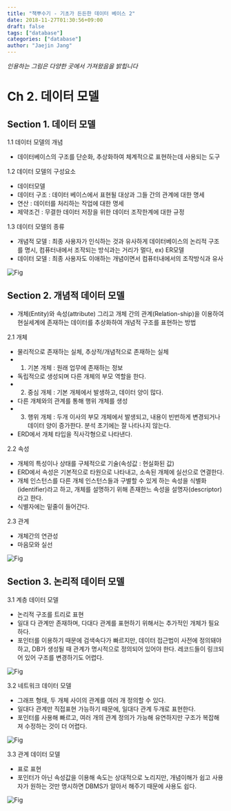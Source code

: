 ```yaml
---
title: "책뿌수기 - 기초가 든든한 데이터 베이스 2"
date: 2018-11-27T01:30:56+09:00
draft: false
tags: ["database"]
categories: ["database"]
author: "Jaejin Jang"
---
```


*인용하는 그림은 다양한 곳에서 가져왔음을 밝힙니다*

# Ch 2. 데이터 모델

## Section 1. 데이터 모델

1.1 데이터 모델의 개념

* 데이터베이스의 구조를 단순화, 추상화하여 체계적으로 표현하는데 사용되는 도구

1.2 데이터 모델의 구성요소

* 데이터모델
 * 데이터 구조 : 데이터 베이스에서 표현될 대상과 그들 간의 관계에 대한 명세
 * 연산 : 데이터를 처리하는 작업에 대한 명세
 * 제약조건 : 무결한 데이터 저장을 위한 데이터 조작한계에 대한 규정

1.3 데이터 모델의 종류

* 개념적 모델 : 최종 사용자가 인식하는 것과 유사하게 데이터베이스의 논리적 구조를 명시, 컴퓨터내에서 조작되는 방식과는 거리가 멀다, ex) ER모델
* 데이터 모델 : 최종 사용자도 이애하는 개념이면서 컴퓨터내에서의 조작방식과 유사

![Fig](/db10_1.jpg "db10_1.jpg")

## Section 2. 개념적 데이터 모델

* 개체(Entity)와 속성(attribute) 그리고 개체 간의 관계(Relation-ship)을 이용하여 현실세계에 존재하는 데이터를 추상화하여 개념적 구조를 표현하는 방법

2.1 개체

* 물리적으로 존재하는 실체, 추상적/개념적으로 존재하는 실체
* 1. 기본 개체 : 원래 업무에 존재하는 정보
 * 독립적으로 생성되며 다른 개체의 부모 역할을 한다.
* 2. 중심 개체 : 기본 개체에서 발생하고, 데이터 양이 많다.
 * 다른 개체와의 관계를 통해 행위 개체를 생성
* 3. 행위 개체 : 두개 이사의 부모 개체에서 발생되고, 내용이 빈번하게 변경되거나 데이터 양이 증가한다. 분석 초기에는 잘 나타나지 않는다.
* ERD에서 개체 타입을 직사각형으로 나타낸다.

2.2 속성

* 개체의 특성이나 상태를 구체적으로 기술(속성값 : 현실화된 값)
* ERD에서 속성은 기본적으로 타원으로 나타내고, 소속된 개체에 실선으로 연결한다.
* 개체 인스턴스를 다른 개체 인스턴스들과 구별할 수 있게 하는 속성을 식별화(identifier)라고 하고, 개체를 설명하기 위해 존재한느 속성을 설명자(descriptor)라고 한다.
* 식별자에는 밑줄이 들어간다.

2.3 관계

* 개체간의 연관성
* 마음모와 실선

![Fig](/db10_2.jpg "db10_2.jpg")

## Section 3. 논리적 데이터 모델

3.1 계층 데이터 모델

* 논리적 구조를 트리로 표현
* 일대 다 관계만 존재하며, 다대다 관계를 표현하기 위해서는 추가적인 개체가 필요하다.
* 포인터를 이용하기 때문에 검색속다가 빠르지만, 데이터 접근법이 사전에 정의돼야 하고, DB가 생성될 때 관계가 명시적으로 정의되어 있어야 한다. 레코드들이 링크되어 있어 구조를 변경하기도 어렵다.

![Fig](/db10_3.jpg "db10_3.jpg")

3.2 네트워크 데이터 모델

* 그래프 형태, 두 개체 사이의 관계를 여러 개 정의할 수 있다.
* 일대다 관계만 직접표현 가능하기 때문에, 일대다 관계 두개로 표현한다.
* 포인터를 사용해 빠르고, 여러 개의 관계 정의가 가능해 유연하지만 구조가 복잡해져 수정하는 것이 더 어렵다.

![Fig](/db10_4.jpg "db10_4.jpg")

3.3 관계 데이터 모델

* 표로 표현
* 포인터가 아닌 속성값을 이용해 속도는 상대적으로 노리지만, 개념이해가 쉽고 사용자가 원하는 것만 명시하면 DBMS가 알아서 해주기 때문에 사용도 쉽다.

![Fig](/db10_5.jpg "db10_5.jpg")
